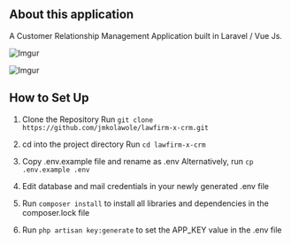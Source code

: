 ## About this application
A Customer Relationship Management Application built in Laravel / Vue Js.


![Imgur](https://i.imgur.com/8mn3UgJ.png)

![Imgur](https://i.imgur.com/WlKkE7B.png)

## How to Set Up

1. Clone the Repository
Run ```git clone https://github.com/jmkolawole/lawfirm-x-crm.git```

2. cd into the project directory
Run ```cd lawfirm-x-crm```

3. Copy .env.example file and rename as .env
Alternatively, run ```cp .env.example .env```

4. Edit database and mail credentials in your newly generated .env file

5. Run ```composer install``` to install all libraries and dependencies in the composer.lock file

6. Run ```php artisan key:generate``` to set the APP_KEY value in the .env file


